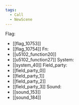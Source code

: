 ```yaml
---
tags:
  - Call
  - NewScene
---
```

Flag:
- [[flag_10753]]
- [[flag_10754]]
Fn:
- [[u5102_function20]]
- [[u5102_function27]]
System:
- [[system_40]]
Field_party:
- [[field_party_0]]
- [[field_party_1]]
- [[field_party_2]]
- [[field_party_3]]
Sound:
- [[sound_153]]
- [[sound_184]]
